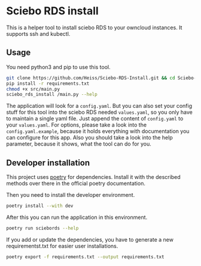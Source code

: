 # Sciebo RDS install

This is a helper tool to install sciebo RDS to your owncloud instances. It supports ssh and kubectl.

## Usage

You need python3 and pip to use this tool.

```bash
git clone https://github.com/Heiss/Sciebo-RDS-Install.git && cd Sciebo-RDS-Install
pip install -r requirements.txt
chmod +x src/main.py
sciebo_rds_install /main.py --help
```

The application will look for a `config.yaml`. But you can also set your config stuff for this tool into the sciebo RDS needed `values.yaml`, so you only have to maintain a single yaml file. Just append the content of `config.yaml` to your `values.yaml`. For options, please take a look into the `config.yaml.example`, because it holds everything with documentation you can configure for this app. Also you should take a look into the help parameter, because it shows, what the tool can do for you.

## Developer installation

This project uses [poetry](https://python-poetry.org/docs/#installation) for dependencies. Install it with the described methods over there in the official poetry documentation.

Then you need to install the developer environment.

```bash
poetry install --with dev
```

After this you can run the application in this environment.

```bash
poetry run sciebords --help
```

If you add or update the dependencies, you have to generate a new requirementst.txt for easier user installations.

```bash
poetry export -f requirements.txt --output requirements.txt
```
